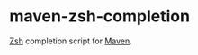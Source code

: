 maven-zsh-completion
====================

[Zsh](http://wwww.zsh.org) completion script for [Maven](http://maven.apache.org).

